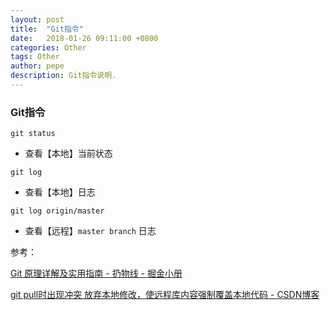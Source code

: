```yaml
---
layout: post
title:  "Git指令"
date:   2018-01-26 09:11:00 +0800
categories: Other
tags: Other
author: pepe
description: Git指令说明.
---
```


### Git指令
~~~
git status
~~~
* 查看【本地】当前状态

~~~
git log
~~~
* 查看【本地】日志

~~~
git log origin/master
~~~
* 查看【远程】`master branch` 日志


参考：

[Git 原理详解及实用指南 - 扔物线 - 掘金小册](https://juejin.im/book/5a124b29f265da431d3c472e/section/5a14142bf265da432528eee5)

[git pull时出现冲突 放弃本地修改，使远程库内容强制覆盖本地代码 - CSDN博客](http://blog.csdn.net/qq_22441525/article/details/52240311)




